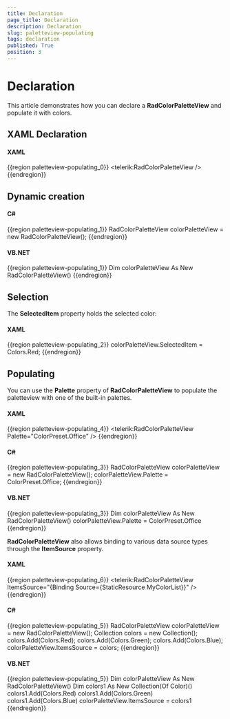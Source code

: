 ```yaml
---
title: Declaration
page_title: Declaration
description: Declaration
slug: paletteview-populating
tags: declaration
published: True
position: 3
---
```


# Declaration

This article demonstrates how you can declare a __RadColorPaletteView__ and populate it with colors.

## XAML Declaration

#### __XAML__
{{region paletteview-populating_0}}
	<telerik:RadColorPaletteView />
{{endregion}}

## Dynamic creation

#### __C#__
{{region paletteview-populating_1}}
	RadColorPaletteView colorPaletteView = new RadColorPaletteView();
{{endregion}}

#### __VB.NET__
{{region paletteview-populating_1}}
	Dim colorPaletteView As New RadColorPaletteView()
{{endregion}}

## Selection

The __SelectedItem__ property holds the selected color:				

#### __XAML__
{{region paletteview-populating_2}}
	colorPaletteView.SelectedItem = Colors.Red;
{{endregion}}

## Populating

You can use the __Palette__ property of __RadColorPaletteView__ to populate the paletteview with one of the built-in palettes.				

#### __XAML__
{{region paletteview-populating_4}}
	<telerik:RadColorPaletteView Palette="ColorPreset.Office" />
{{endregion}}

#### __C#__
{{region paletteview-populating_3}}
	RadColorPaletteView colorPaletteView = new RadColorPaletteView();
	colorPaletteView.Palette = ColorPreset.Office;
{{endregion}}

#### __VB.NET__
{{region paletteview-populating_3}}
	Dim colorPaletteView As New RadColorPaletteView()
	colorPaletteView.Palette = ColorPreset.Office
{{endregion}}
    
__RadColorPaletteView__  also allows binding to various data source types through the __ItemSource__ property.				

#### __XAML__
{{region paletteview-populating_6}}
	<telerik:RadColorPaletteView ItemsSource="{Binding Source={StaticResource MyColorList}}" />
{{endregion}}

#### __C#__
{{region paletteview-populating_5}}
	RadColorPaletteView colorPaletteView = new RadColorPaletteView();
	Collection<Color> colors = new Collection<Color>();
	colors.Add(Colors.Red);
	colors.Add(Colors.Green);
	colors.Add(Colors.Blue);
	colorPaletteView.ItemsSource = colors;
{{endregion}}

#### __VB.NET__
{{region paletteview-populating_5}}
	Dim colorPaletteView As New RadColorPaletteView()
	Dim colors1 As New Collection(Of Color)()
	colors1.Add(Colors.Red)
	colors1.Add(Colors.Green)
	colors1.Add(Colors.Blue)
	colorPaletteView.ItemsSource = colors1
{{endregion}}